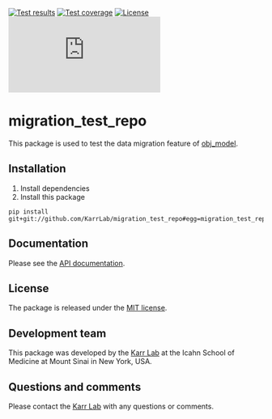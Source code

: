 [![Test results](https://circleci.com/gh/KarrLab/migration_test_repo.svg?style=shield)](https://circleci.com/gh/KarrLab/migration_test_repo)
[![Test coverage](https://coveralls.io/repos/github/KarrLab/migration_test_repo/badge.svg)](https://coveralls.io/github/KarrLab/migration_test_repo)
[![License](https://img.shields.io/github/license/KarrLab/migration_test_repo.svg)](LICENSE)
![Analytics](https://ga-beacon.appspot.com/UA-86759801-1/migration_test_repo/README.md?pixel)

# migration_test_repo

This package is used to test the data migration feature of [obj_model](http://docs.karrlab.org/obj_model).

## Installation
1. Install dependencies
2. Install this package 
  ```
  pip install git+git://github.com/KarrLab/migration_test_repo#egg=migration_test_repo
  ```

## Documentation
Please see the [API documentation](http://docs.karrlab.org/migration_test_repo).

## License
The package is released under the [MIT license](LICENSE).

## Development team
This package was developed by the [Karr Lab](http://www.karrlab.org) at the Icahn School of Medicine at Mount Sinai in New York, USA.

## Questions and comments
Please contact the [Karr Lab](http://www.karrlab.org) with any questions or comments.
